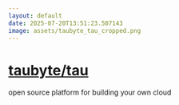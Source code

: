 ```yaml
---
layout: default
date: 2025-07-20T13:51:23.507143
image: assets/taubyte_tau_cropped.png
---
```


# [taubyte/tau](https://github.com/taubyte/tau)

open source platform for building your own cloud
